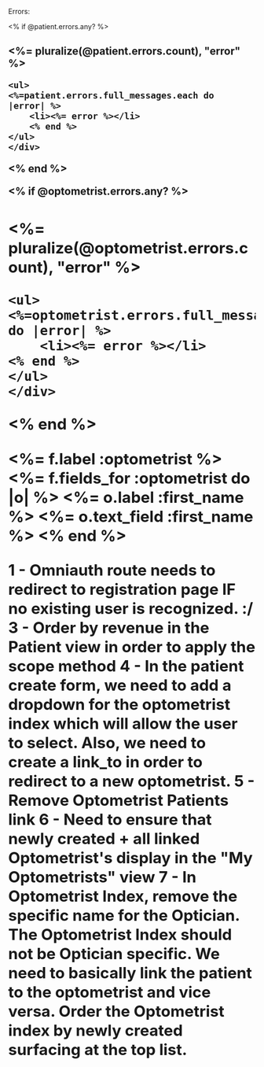 Errors:

<% if @patient.errors.any? %>
    <div id="error_explanation">
    <h2><%= pluralize(@patient.errors.count), "error" %>

    <ul>
    <%=patient.errors.full_messages.each do |error| %>
        <li><%= error %></li>
        <% end %>
    </ul>
    </div>
<% end %>

<% if @optometrist.errors.any? %>
    <div id="error_explanation">
    <h2><%= pluralize(@optometrist.errors.count), "error" %>

    <ul>
    <%=optometrist.errors.full_messages.each do |error| %>
        <li><%= error %></li>
    <% end %>
    </ul>
    </div>
<% end %>


 <%= f.label :optometrist %>
    <%= f.fields_for :optometrist do |o| %>
        <%= o.label :first_name %>
        <%= o.text_field :first_name %>
    <% end %>

1 - Omniauth route needs to redirect to registration page IF no existing user is recognized. :/
3 - Order by revenue in the Patient view in order to apply the scope method
4 - In the patient create form, we need to add a dropdown for the optometrist index which will allow the user to select. Also, we need to create a link_to in order to redirect to a new optometrist.
5 - Remove Optometrist Patients link
6 - Need to ensure that newly created + all linked Optometrist's display in the "My Optometrists" view
7 - In Optometrist Index, remove the specific name for the Optician. The Optometrist Index should not be Optician specific. We need to basically link the patient to the optometrist and vice versa. Order the Optometrist index by newly created surfacing at the top list.




